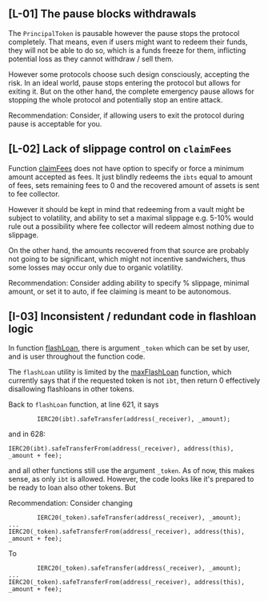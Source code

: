 ## [L-01] The pause blocks withdrawals
The `PrincipalToken` is pausable however the pause stops the protocol completely. That means, even if users might want to redeem their funds, they will not be able to do so, which is a funds freeze for them, inflicting potential loss as they cannot withdraw / sell them. 

However some protocols choose such design consciously, accepting the risk. In an ideal world, pause stops entering the protocol but allows for exiting it. But on the other hand, the complete emergency pause allows for stopping the whole protocol and potentially stop an entire attack.

Recommendation: Consider, if allowing users to exit the protocol during pause is acceptable for you.


## [L-02] Lack of slippage control on `claimFees`
Function [claimFees](https://github.com/code-423n4/2024-02-spectra/blob/main/src/tokens/PrincipalToken.sol#L329) does not have option to specify or force a minimum amount accepted as fees. It just blindly redeems the `ibts` equal to amount of fees, sets remaining fees to 0 and the recovered amount of assets is sent to fee collector. 

However it should be kept in mind that redeeming from a vault might be subject to volatility, and ability to set a maximal slippage e.g. 5-10% would rule out a possibility where fee collector will redeem almost nothing due to slippage.

On the other hand, the amounts recovered from that source are probably not going to be significant, which might not incentive sandwichers, thus some losses may occur only due to organic volatility. 

Recommendation: Consider adding ability to specify % slippage, minimal amount, or set it to auto, if fee claiming is meant to be autonomous.


## [I-03] Inconsistent / redundant code in flashloan logic

In function [flashLoan](https://github.com/code-423n4/2024-02-spectra/blob/main/src/tokens/PrincipalToken.sol#L609), there is argument `_token` which can be set by user, and is user throughout the function code.

The `flashLoan` utility is limited by the [maxFlashLoan](https://github.com/code-423n4/2024-02-spectra/blob/main/src/tokens/PrincipalToken.sol#L583) function, which currently says that if the requested token is not `ibt`, then return 0 effectively disallowing flashloans in other tokens. 

Back to `flashLoan` function, at line 621, it says

```
        IERC20(ibt).safeTransfer(address(_receiver), _amount);
```
and in 628:
```
IERC20(ibt).safeTransferFrom(address(_receiver), address(this), _amount + fee);
```

and all other functions still use the argument `_token`. As of now, this makes sense, as only `ibt` is allowed. However, the code looks like it's prepared to be ready to loan also other tokens. But 

Recommendation: Consider changing

```
        IERC20(_token).safeTransfer(address(_receiver), _amount);
...
IERC20(_token).safeTransferFrom(address(_receiver), address(this), _amount + fee);
```

To 

```
        IERC20(_token).safeTransfer(address(_receiver), _amount);
...
IERC20(_token).safeTransferFrom(address(_receiver), address(this), _amount + fee);
```